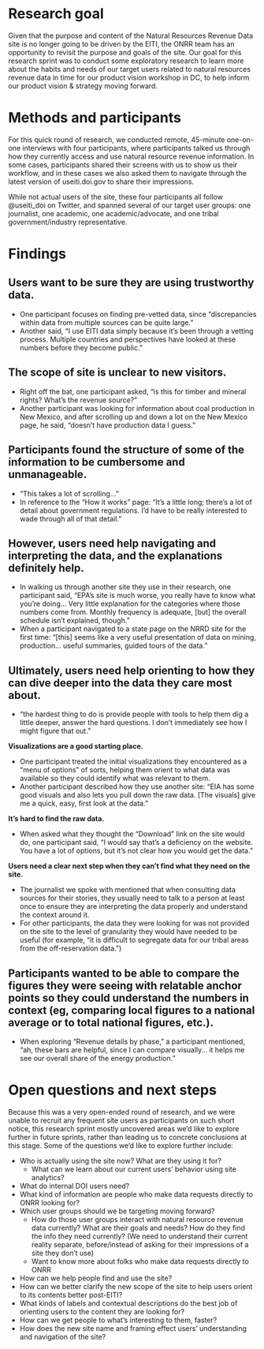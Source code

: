 # Research goal

Given that the purpose and content of the Natural Resources Revenue Data site is no longer going to be driven by the EITI, the ONRR team has an opportunity to revisit the purpose and goals of the site. Our goal for this research sprint was to conduct some exploratory research to learn more about the habits and needs of our target users related to natural resources revenue data in time for our product vision workshop in DC, to help inform our product vision & strategy moving forward.

# Methods and participants

For this quick round of research, we conducted remote, 45-minute one-on-one interviews with four participants, where participants talked us through how they currently access and use natural resource revenue information. In some cases, participants shared their screens with us to show us their workflow, and in these cases we also asked them to navigate through the latest version of useiti.doi.gov to share their impressions.

While not actual users of the site, these four participants all follow @useiti_doi on Twitter, and spanned several of our target user groups: one journalist, one academic, one academic/advocate, and one tribal government/industry representative. 

# Findings

## Users want to be sure they are using trustworthy data.
- One participant focuses on finding pre-vetted data, since “discrepancies within data from multiple sources can be quite large.”
- Another said, “I use EITI data simply because it’s been through a vetting process. Multiple countries and perspectives have looked at these numbers before they become public.”


## The scope of site is unclear to new visitors.
- Right off the bat, one participant asked, “is this for timber and mineral rights? What’s the revenue source?”
- Another participant was looking for information about coal production in New Mexico, and after scrolling up and down a lot on the New Mexico page, he said, “doesn’t have production data I guess.”


## Participants found the structure of some of the information to be cumbersome and unmanageable.
- “This takes a lot of scrolling...”
- In reference to the “How it works” page: “It’s a little long; there’s a lot of detail about government regulations. I’d have to be really interested to wade through all of that detail.”

## However, users need help navigating and interpreting the data, and the explanations definitely help. 

- In walking us through another site they use in their research, one participant said, “EPA’s site is much worse, you really have to know what you’re doing… Very little explanation for the categories where those numbers come from. Monthly frequency is adequate, [but] the overall schedule isn’t explained, though.”
- When a participant navigated to a state page on the NRRD site for the first time: “[this] seems like a very useful presentation of data on mining, production… useful summaries, guided tours of the data.”


## Ultimately, users need help orienting to how they can dive deeper into the data they care most about. 

- “the hardest thing to do is provide people with tools to help them dig a little deeper, answer the hard questions. I don’t immediately see how I might figure that out.”

**Visualizations are a good starting place.**

- One participant treated the initial visualizations they encountered as a “menu of options” of sorts, helping them orient to what data was available so they could identify what was relevant to them.
- Another participant described how they use another site: “EIA has some good visuals and also lets you pull down the raw data. [The visuals] give me a quick, easy, first look at the data.”

**It’s hard to find the raw data.**

- When asked what they thought the “Download” link on the site would do, one participant said, “I would say that’s a deficiency on the website. You have a lot of options, but it’s not clear how you would get the data.”

**Users need a clear next step when they can’t find what they need on the site.**
- The journalist we spoke with mentioned that when consulting data sources for their stories, they usually need to talk to a person at least once to ensure they are interpreting the data properly and understand the context around it. 
- For other participants, the data they were looking for was not provided on the site to the level of granularity they would have needed to be useful (for example, “it is difficult to segregate data for our tribal areas from the off-reservation data.”)


## Participants wanted to be able to compare the figures they were seeing with relatable anchor points so they could understand the numbers in context (eg, comparing local figures to a national average or to total national figures, etc.).
- When exploring “Revenue details by phase,” a participant mentioned, “ah, these bars are helpful, since I can compare visually… it helps me see our overall share of the energy production.”


# Open questions and next steps

Because this was a very open-ended round of research, and we were unable to recruit any frequent site users as participants on such short notice, this research sprint mostly uncovered areas we’d like to explore further in future sprints, rather than leading us to concrete conclusions at this stage. Some of the questions we’d like to explore further include:

- Who is actually using the site now? What are they using it for?
  - What can we learn about our current users’ behavior using site analytics? 
- What do internal DOI users need?
- What kind of information are people who make data requests directly to ONRR looking for? 
- Which user groups should we be targeting moving forward?
  - How do those user groups interact with natural resource revenue data currently? What are their goals and needs? How do they find the info they need currently? (We need to understand their current reality separate, before/instead of asking for their impressions of a site they don’t use)
  - Want to know more about folks who make data requests directly to ONRR
- How can we help people find and use the site?
- How can we better clarify the new scope of the site to help users orient to its contents better post-EITI?
- What kinds of labels and contextual descriptions do the best job of orienting users to the content they are looking for?
- How can we get people to what’s interesting to them, faster?
- How does the new site name and framing effect users’ understanding and navigation of the site?


